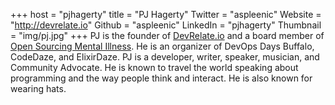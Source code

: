 +++
host = "pjhagerty"
title = "PJ Hagerty"
Twitter = "aspleenic"
Website = "http://devrelate.io"
Github = "aspleenic"
LinkedIn = "pjhagerty"
Thumbnail = "img/pj.jpg"
+++
PJ is the founder of [DevRelate.io](http://devrelate.io) and a board member of [Open Sourcing Mental Illness](http://OSMIhelp.org). He is an organizer of DevOps Days Buffalo, CodeDaze, and ElixirDaze. PJ is a developer, writer, speaker, musician, and Community Advocate. He is known to travel the world speaking about programming and the way people think and interact. He is also known for wearing hats.
